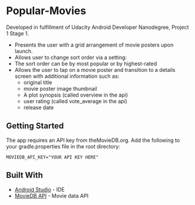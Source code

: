 # Popular-Movies

Developed in fulfillment of Udacity Android Developer Nanodegree, Project 1 Stage 1.

* Presents the user with a grid arrangement of movie posters upon launch.
* Allows user to change sort order via a setting:
* The sort order can be by most popular or by highest-rated
* Allows the user to tap on a movie poster and transition to a details screen with additional information such as:
  - original title
  - movie poster image thumbnail
  - A plot synopsis (called overview in the api)
  - user rating (called vote_average in the api)
  - release date

## Getting Started

The app requires an API key from theMovieDB.org.  Add the following to your gradle.properties file in the root directory:
```
MOVIEDB_API_KEY="YOUR API KEY HERE"
```

## Built With

* [Android Studio](https://developer.android.com/studio/index.html) - IDE
* [MovieDB API](https://themoviedb.org/) - Movie data API
